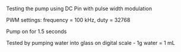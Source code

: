 Testing the pump using DC Pin with pulse width modulation

PWM settings: frequency = 100 kHz, duty = 32768

Pump on for 1.5 seconds

Tested by pumping water into glass on digital scale - 1g water = 1 mL